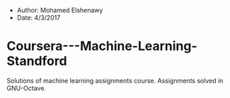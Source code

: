 * Author: Mohamed Elshenawy
* Date: 4/3/2017
# Coursera---Machine-Learning-Standford
Solutions of machine learning assignments course.
Assignments solved in GNU-Octave.
